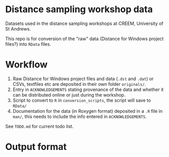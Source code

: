 Distance sampling workshop data
===============================


Datasets used in the distance sampling workshops at CREEM, University of St Andrews.

This repo is for conversion of the "raw" data (Distance for Windows project files?) into `RData` files.


# Workflow

1. Raw Distance for Windows project files and data (`.dst` and `.dat`) or CSVs, textfiles etc are deposited in their own folder `originals/`.
2. Entry in `ACKNOWLEDGEMENTS` stating provenance of the data and whether it can be distributed online or just during the workshop.
3. Script to convert to `R` in `conversion_scripts`, the script will save to `RData/`
4. Documentation for the data (in Roxygen format) deposited in a `.R` file in `man/`, this needs to include the info entered in `ACKNOWLEDGEMENTS`.

See `TODO.md` for current todo list.

# Output format


